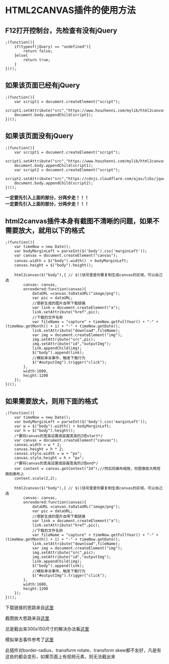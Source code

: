 # HTML2CANVAS插件的使用方法

## F12打开控制台，先检查有没有jQuery

    ;(function(){
        if(typeof(jQuery) == "undefined"){
            return false;
        }else{
            return true;
        }
    })();

## 如果该页面已经有jQuery

    ;(function(){
        var script1 = document.createElement("script");
        script1.setAttribute("src","https://www.houzhenni.com/mylib/html2canvas.min.js");
        document.body.appendChild(script1);
    })();
    
## 如果该页面没有jQuery

    ;(function(){
        var script1 = document.createElement("script");
        script1.setAttribute("src","https://www.houzhenni.com/mylib/html2canvas.min.js");
        document.body.appendChild(script1);
        var script2 = document.createElement("script");
        script2.setAttribute("src","https://cdnjs.cloudflare.com/ajax/libs/jquery/3.2.1/jquery.min.js");
        document.body.appendChild(script2);
    })();

**一定要先引入上面的部分，分两步走！！！**    
**一定要先引入上面的部分，分两步走！！！**


## html2canvas插件本身有截图不清晰的问题，如果不需要放大，就用以下的格式

    ;(function(){
        var timeNow = new Date();
        var bodyMarginLeft = parseInt($('body').css('marginLeft'));
        var canvas = document.createElement("canvas");  
        canvas.width = $("body").width()　+ bodyMarginLeft;  
        canvas.height = $("body").height();

        html2canvas($("body"),{ // $()括号里是你要复制生成canvas的区域，可以自己选
            canvas: canvas,
            onrendered:function(canvas){
                dataURL =canvas.toDataURL("image/png");
                var pic = dataURL;
                //使新生成的图片自带下载链接
                var link = document.createElement("a");
                link.setAttribute("href",pic);
                //下载的文件名称
                var fileName = "capture" + timeNow.getFullYear() + "-" + (timeNow.getMonth() + 1) + "-" + timeNow.getDate();
                link.setAttribute("download",fileName);
                var img = document.createElement("img");
                img.setAttribute("src",pic);
                img.setAttribute("id","outputImg");
                link.appendChild(img);
                $("body").append(link);
                //模拟单击事件，触发下载行为
                $("#outputImg").trigger("click");
            },
            width:1600,
            height:1200
        });
    })();


## 如果需要放大，则用下面的格式

    ;(function(){
        var timeNow = new Date();
        var bodyMarginLeft = parseInt($('body').css('marginLeft'));
        var w = $("body").width() + bodyMarginLeft;  
        var h = $("body").height();
        /*要将canvas的宽高设置成容器宽高的2倍start*/
        var canvas = document.createElement("canvas");  
        canvas.width = w * 2;  
        canvas.height = h * 2;  
        canvas.style.width = w + "px";  
        canvas.style.height = h + "px";  
        /*要将canvas的宽高设置成容器宽高的2倍end*/
        var context = canvas.getContext("2d");//然后将画布缩放，将图像放大两倍画到画布上  
        context.scale(2,2);  
        
        html2canvas($("body"),{ // $()括号里是你要复制生成canvas的区域，可以自己选
            canvas: canvas,
            onrendered:function(canvas){
                dataURL =canvas.toDataURL("image/png");
                var pic = dataURL;
                //使新生成的图片自带下载链接
                var link = document.createElement("a");
                link.setAttribute("href",pic);
                //下载的文件名称
                var fileName = "capture" + timeNow.getFullYear() + "-" + (timeNow.getMonth() + 1) + "-" + timeNow.getDate();
                link.setAttribute("download",fileName);
                var img = document.createElement("img");
                img.setAttribute("src",pic);
                img.setAttribute("id","outputImg");
                link.appendChild(img);
                $("body").append(link);
                //模拟单击事件，触发下载行为
                $("#outputImg").trigger("click");
            },
            width:1600,
            height:1200
        });
    })();

下载链接的思路来自<a href="http://www.w3school.com.cn/tags/att_a_download.asp" target="_blank">这里</a>

截图放大思路来自<a href="https://blog.csdn.net/z69183787/article/details/76589471" target="_blank">这里</a>

总是截出来300x150尺寸的解决办法看<a href="https://blog.csdn.net/playboyanta123/article/details/79301050" target="_blank">这里</a>

模拟单击事件参考了<a href="https://blog.csdn.net/zhyh1435589631/article/details/52999630" target="_blank">这里</a>

此插件对border-radius、transform rotate、transform skew都不友好，凡是有这些的都会变形，如果页面上有视频元素，则无法截出来
